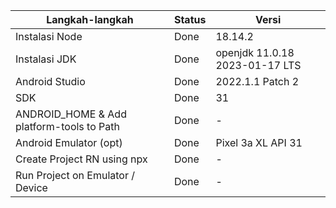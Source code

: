 
| Langkah-langkah                           | Status | Versi                                          |
| ----------------------------------------- | ------ | -----                                          |
| Instalasi Node                            | Done   | 18.14.2                                        |
| Instalasi JDK                             | Done   | openjdk 11.0.18 2023-01-17 LTS                 |
| Android Studio                            | Done   | 2022.1.1 Patch 2                               |
| SDK                                       | Done   | 31                                             |
| ANDROID_HOME & Add platform-tools to Path | Done   | -                                              |
| Android Emulator (opt)                    | Done   | Pixel 3a XL API 31                             |
| Create Project RN using npx               | Done   | -                                              |
| Run Project on Emulator / Device          | Done   | -                                              |